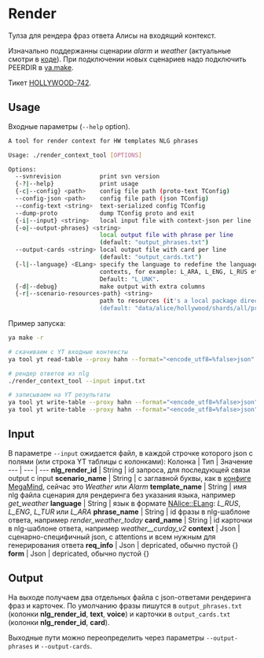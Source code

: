 # Render

Тулза для рендера фраз ответа Алисы на входящий контекст.

Изначально поддержанны сценарии *alarm* и *weather* (актуальные смотри в [коде](https://a.yandex-team.ru/arc_vcs/alice/nlg/tools/render_context_tool/main.cpp?#L20)). При подключении новых сценариев надо подключить PEERDIR в [ya.make](https://a.yandex-team.ru/arc_vcs/alice/nlg/tools/render_context_tool/ya.make).

Тикет [HOLLYWOOD-742](https://st.yandex-team.ru/HOLLYWOOD-742).


## Usage

Входные параметры (`--help` option).

```bash
A tool for render context for HW templates NLG phrases

Usage: ./render_context_tool [OPTIONS]

Options:
  --svnrevision           print svn version
  {-?|--help}             print usage
  {-c|--config} <path>    config file path (proto-text TConfig)
  --config-json <path>    config file path (json TConfig)
  --config-text <string>  text-serialized config TConfig
  --dump-proto            dump TConfig proto and exit
  {-i|--input} <string>   local input file with context-json per line
  {-o|--output-phrases} <string>
                          local output file with phrase per line
                          (default: "output_phrases.txt")
  --output-cards <string> local output file with card per line
                          (default: "output_cards.txt")
  {-l|--language} <ELang> specify the language to redefine the language in
                          contexts, for example: L_ARA, L_ENG, L_RUS etc.
                          Default: "L_UNK".
  {-d|--debug}            make output with extra columns
  {-r|--scenario-resources-path} <string>
                          path to resources (it's a local package directory, see more about package data sources here https://docs.yandex-team.ru/ya-make/manual/common/data#union)
                          (default: "data/alice/hollywood/shards/all/prod/resources")
```

Пример запуска:
```bash
ya make -r

# скачиваем с YT входные контексты
ya tool yt read-table --proxy hahn --format="<encode_utf8=%false>json" //table/path > input.txt

# рендер ответов из nlg
./render_context_tool --input input.txt

# записываем на YT результаты
ya tool yt write-table --proxy hahn --format="<encode_utf8=%false>json" //table/path < output_phrases.txt
ya tool yt write-table --proxy hahn --format="<encode_utf8=%false>json" //table/path < output_cards.txt
```

## Input

В параметре `--input` ожидается файл, в каждой строчке которого json c полями (или строка YT таблицы с колонками):
Колонка | Тип | Значение
--- | --- | ---
**nlg_render_id** | String | id запроса, для последующей связи output с input
**scenario_name** | String | с заглавной буквы, как в [конфиге MegaMind](https://a.yandex-team.ru/arc/trunk/arcadia/alice/megamind/configs/production/scenarios), сейчас это *Weather* или *Alarm*
**template_name** | String | имя nlg файла сценария для рендеринга без указания языка, например *get_weather*
**language** | String | язык в формате [NAlice::ELang](https://a.yandex-team.ru/arc/trunk/arcadia/alice/protos/data/language/language.proto?rev=r8986890#L17): *L_RUS*, *L_ENG*, *L_TUR* или *L_ARA*
**phrase_name** | String | id фразы в nlg-шаблоне ответа, например *render_weather_today*
**card_name** | String | id карточки в nlg-шаблоне ответа, например *weather__curday_v2*
**context** | Json | сценарно-специфичный json, с attentions и всем нужным для генерирования ответа
**req_info** | Json | depricated, обычно пустой {}
**form** | Json | depricated, обычно пустой {}

## Output
На выходе получаем два отдельных файла c json-ответами рендеринга фраз и карточек. По умолчанию фразы пишутся в `output_phrases.txt` (колонки **nlg_render_id**, **text**, **voice**) и карточки в `output_cards.txt` (колонки **nlg_render_id**, **card**).

Выходные пути можно переопределить через параметры `--output-phrases` и `--output-cards`.

